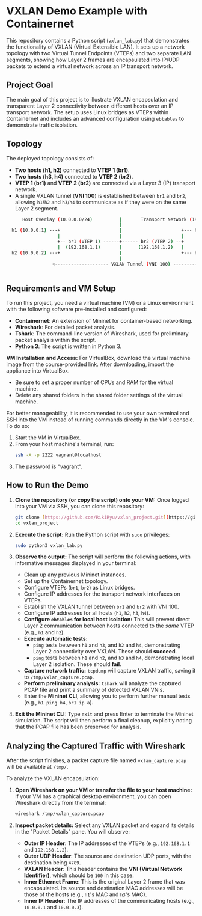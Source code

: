 # VXLAN Demo Example with Containernet

This repository contains a Python script (`vxlan_lab.py`) that demonstrates the functionality of VXLAN (Virtual Extensible LAN). It sets up a network topology with two Virtual Tunnel Endpoints (VTEPs) and two separate LAN segments, showing how Layer 2 frames are encapsulated into IP/UDP packets to extend a virtual network across an IP transport network.

## Project Goal

The main goal of this project is to illustrate VXLAN encapsulation and transparent Layer 2 connectivity between different hosts over an IP transport network. The setup uses Linux bridges as VTEPs within Containernet and includes an advanced configuration using `ebtables` to demonstrate traffic isolation.

## Topology

The deployed topology consists of:
* **Two hosts (h1, h2)** connected to **VTEP 1 (br1)**.
* **Two hosts (h3, h4)** connected to **VTEP 2 (br2)**.
* **VTEP 1 (br1)** and **VTEP 2 (br2)** are connected via a Layer 3 (IP) transport network.
* A single VXLAN tunnel (**VNI 100**) is established between `br1` and `br2`, allowing `h1`/`h2` and `h3`/`h4` to communicate as if they were on the same Layer 2 segment.

```bash
      Host Overlay (10.0.0.0/24)          |       Transport Network (192.168.1.0/24)
                                          |
  h1 (10.0.0.1) ---+                      |                      +--- h4 (10.0.0.4)
                   |                      |                      |
                   +-- br1 (VTEP 1) ------+------ br2 (VTEP 2) --+
                   |  (192.168.1.1)       |      (192.168.1.2)   |
  h2 (10.0.0.2) ---+                      |                      +--- h3 (10.0.0.3)
                                          |                      
                 <-------------------- VXLAN Tunnel (VNI 100) ------------------->
                                                                                                          
```

## Requirements and VM Setup

To run this project, you need a virtual machine (VM) or a Linux environment with the following software pre-installed and configured:

* **Containernet**: An extension of Mininet for container-based networking.
* **Wireshark**: For detailed packet analysis.
* **Tshark**: The command-line version of Wireshark, used for preliminary packet analysis within the script.
* **Python 3**: The script is written in Python 3.

**VM Installation and Access:**
For VirtualBox, download the virtual machine image from the course-provided link. After downloading, import the appliance into VirtualBox.
* Be sure to set a proper number of CPUs and RAM for the virtual machine.
* Delete any shared folders in the shared folder settings of the virtual machine.

For better manageability, it is recommended to use your own terminal and SSH into the VM instead of running commands directly in the VM's console. To do so:
1.  Start the VM in VirtualBox.
2.  From your host machine's terminal, run:
    ```bash
    ssh -X -p 2222 vagrant@localhost
    ```
3.  The password is "vagrant".

## How to Run the Demo

1.  **Clone the repository (or copy the script) onto your VM:**
    Once logged into your VM via SSH, you can clone this repository:
    ```bash
    git clone [https://github.com/RikiRyu/vxlan_project.git](https://github.com/RikiRyu/vxlan_project.git)
    cd vxlan_project
    ```

2.  **Execute the script:**
    Run the Python script with `sudo` privileges:
    ```bash
    sudo python3 vxlan_lab.py
    ```

3.  **Observe the output:**
    The script will perform the following actions, with informative messages displayed in your terminal:
    * Clean up any previous Mininet instances.
    * Set up the Containernet topology.
    * Configure VTEPs (`br1`, `br2`) as Linux bridges.
    * Configure IP addresses for the transport network interfaces on VTEPs.
    * Establish the VXLAN tunnel between `br1` and `br2` with VNI 100.
    * Configure IP addresses for all hosts (`h1`, `h2`, `h3`, `h4`).
    * **Configure `ebtables` for local host isolation:** This will prevent direct Layer 2 communication between hosts connected to the *same* VTEP (e.g., `h1` and `h2`).
    * **Execute automatic tests:**
        * `ping` tests between `h1` and `h3`, and `h2` and `h4`, demonstrating Layer 2 connectivity over VXLAN. These should **succeed**.
        * `ping` tests between `h1` and `h2`, and `h3` and `h4`, demonstrating local Layer 2 isolation. These should **fail**.
    * **Capture network traffic:** `tcpdump` will capture VXLAN traffic, saving it to `/tmp/vxlan_capture.pcap`.
    * **Perform preliminary analysis:** `tshark` will analyze the captured PCAP file and print a summary of detected VXLAN VNIs.
    * Enter the **Mininet CLI**, allowing you to perform further manual tests (e.g., `h1 ping h4`, `br1 ip a`).

4.  **Exit the Mininet CLI:**
    Type `exit` and press Enter to terminate the Mininet simulation. The script will then perform a final cleanup, explicitly noting that the PCAP file has been preserved for analysis.

## Analyzing the Captured Traffic with Wireshark

After the script finishes, a packet capture file named `vxlan_capture.pcap` will be available at `/tmp/`.

To analyze the VXLAN encapsulation:

1.  **Open Wireshark on your VM or transfer the file to your host machine:**
    If your VM has a graphical desktop environment, you can open Wireshark directly from the terminal:
    ```bash
    wireshark /tmp/vxlan_capture.pcap
    ```

2.  **Inspect packet details:**
    Select any VXLAN packet and expand its details in the "Packet Details" pane. You will observe:
    * **Outer IP Header**: The IP addresses of the VTEPs (e.g., `192.168.1.1` and `192.168.1.2`).
    * **Outer UDP Header**: The source and destination UDP ports, with the destination being `4789`.
    * **VXLAN Header**: This header contains the **VNI (Virtual Network Identifier)**, which should be `100` in this case.
    * **Inner Ethernet Frame**: This is the original Layer 2 frame that was encapsulated. Its source and destination MAC addresses will be those of the hosts (e.g., `h1`'s MAC and `h3`'s MAC).
    * **Inner IP Header**: The IP addresses of the communicating hosts (e.g., `10.0.0.1` and `10.0.0.3`).

